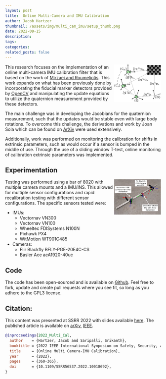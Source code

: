 ```yaml
---
layout: post
title:  Online Multi-Camera and IMU Calibration
author: Jacob Hartzer
thumbnail: /assets/img/multi_cam_imu/setup_thumb.png
date: 2022-09-15
description:
tags:
categories:
related_posts: false
---
```


<img src="/assets/img/multi_cam_imu/setup.png" alt="UWB Ranging" style="float:right;width:30%"/>

This research focuses on the implementation of an online multi-camera IMU calibration filter that is based on the work of [Mirzaei and Roumeliotis](https://doi.org/10.1109/IROS.2007.4399342). This work expands on what has been previously done by incorporating the fiducial marker detectors provided by [OpenCV](https://opencv.org/) and manipulating the update equations to utilize the quaternion measurement provided by these detectors.


The main challenge was in developing the Jacobians for the quaternion measurement, such that the updates would be stable even with large body rotations. To overcome this challenge, the derivations and work by Joan Sola which can be found on [ArXiv](https://doi.org/10.48550/arXiv.1711.02508) were used extensively.

Additionally, work was performed on monitoring the calibration for shifts in extrinsic parameters, such as would occur if a sensor is bumped in the middle of use. Through the use of a sliding window T-test, online monitoring of calibration extrinsic parameters was implemented.  

## Experimentation

<img src="/assets/img/multi_cam_imu/8020.png" alt="UWB Ranging" style="float:right;width:30%"/>

Testing was performed using a bar of 8020 with multiple camera mounts and a IMU/INS. This allowed for multiple sensor configurations and rapid recalibration testing with different sensor configurations. The specific sensors tested were:
- IMUs:
  - Vectornav VN300 
  - Vectornav VN100 
  - Wheeltec FDISystems N100N
  - Pixhawk PX4
  - WitMotion WT901C485
- Cameras: 
  - Flir Blackfly BFLY-PGE-20E4C-CS 
  - Basler Ace acA1920-40uc 

## Code

The code has been open-sourced and is available on [Github](https://github.com/unmannedlab/multi-cam-imu-cal). Feel free to fork, update and create pull requests where you see fit, so long as you adhere to the GPL3 license.

## Citation:

This content was presented at SSRR 2022 with slides available [here]({{site.baseurl}}/assets/pdf/2021-09-ITSC.pdf).
The published article is available on [arXiv](https://doi.org/10.48550/arXiv.2209.13821), [IEEE](https://doi.org/10.1109/SSRR56537.2022.10018692).

```bibtex
@inproceedings{2022_Multi_Cal,
  author    = {Hartzer, Jacob and Saripalli, Srikanth},
  booktitle = {2022 IEEE International Symposium on Safety, Security, and Rescue Robotics (SSRR)},
  title     = {Online Multi Camera-IMU Calibration},
  year      = {2022},
  pages     = {360-365},
  doi       = {10.1109/SSRR56537.2022.10018692},
}
```